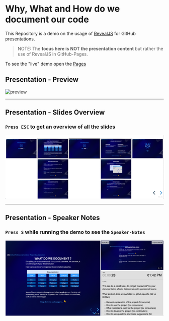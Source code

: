 # Why, What and How do we document our code

This Repository is a demo on the usage of [RevealJS](https://revealjs.com) for GitHub presentations.

>NOTE: The **focus here is NOT the presentation content** but rather the use of RevealJS in GitHub-Pages.

To see the "live" demo open the [Pages](https://jefeish.github.io/why-what-how-to-document_presentation-demo/)

## Presentation - Preview

![preview](docs/images/preview.gif)

---

## Presentation - Slides Overview

### `Press ESC` to get an overview of all the slides

![overview](docs/images/slides-overview.png)

---

## Presentation - Speaker Notes

### `Press S` while running the demo to see the `Speaker-Notes`

![speaker-notes](docs/images/speaker-notes.png)

